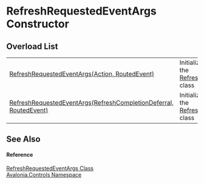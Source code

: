 # RefreshRequestedEventArgs Constructor


## Overload List
<table>
<tr>
<td><a href="M_Avalonia_Controls_RefreshRequestedEventArgs__ctor_1">RefreshRequestedEventArgs(Action, RoutedEvent)</a></td>
<td>Initializes a new instance of the <a href="T_Avalonia_Controls_RefreshRequestedEventArgs">RefreshRequestedEventArgs</a> class</td>
</tr>
<tr>
<td><a href="M_Avalonia_Controls_RefreshRequestedEventArgs__ctor">RefreshRequestedEventArgs(RefreshCompletionDeferral, RoutedEvent)</a></td>
<td>Initializes a new instance of the <a href="T_Avalonia_Controls_RefreshRequestedEventArgs">RefreshRequestedEventArgs</a> class</td>
</tr>
</table>

## See Also


#### Reference
<a href="T_Avalonia_Controls_RefreshRequestedEventArgs">RefreshRequestedEventArgs Class</a>  
<a href="N_Avalonia_Controls">Avalonia.Controls Namespace</a>  
